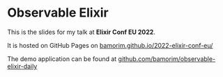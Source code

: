 # Observable Elixir

This is the slides for my talk at **Elixir Conf EU 2022**.

It is hosted on GitHub Pages on [bamorim.github.io/2022-elixir-conf-eu/](https://bamorim.github.io/2022-elixir-conf-eu/)

The demo application can be found at [github.com/bamorim/observable-elixir-daily](https://github.com/bamorim/observable-elixir-daily)